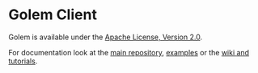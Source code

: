 # Golem Client

Golem is available under the [Apache License, Version 2.0](http://www.apache.org/licenses/LICENSE-2.0.html).

For documentation look at the [main repository](https://github.com/trevex/golem), [examples](https://github.com/trevex/golem_examples) or the [wiki and tutorials](https://github.com/trevex/golem/wiki).